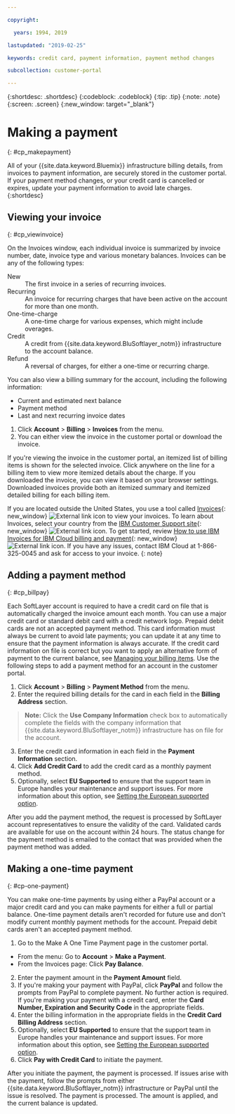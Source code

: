 ```yaml
---

copyright:

  years: 1994, 2019

lastupdated: "2019-02-25"

keywords: credit card, payment information, payment method changes

subcollection: customer-portal

---
```


{:shortdesc: .shortdesc}
{:codeblock: .codeblock}
{:tip: .tip}
{:note: .note}
{:screen: .screen}
{:new_window: target="_blank"}


# Making a payment
{: #cp_makepayment}

All of your {{site.data.keyword.Bluemix}} infrastructure billing details, from invoices to payment information, are securely stored in the customer portal. If your payment method changes, or your credit card is cancelled or expires, update your payment information to avoid late charges.
{:shortdesc}

## Viewing your invoice
{: #cp_viewinvoice}

On the Invoices window, each individual invoice is summarized by invoice number, date, invoice type and various monetary balances. Invoices can be any of the following types:

<dl>
<dt>New</dt>
<dd>The first invoice in a series of recurring invoices.</dd>
<dt>Recurring</dt>
<dd>An invoice for recurring charges that have been active on the account for more than one month.</dd>
<dt>One-time-charge</dt>
<dd>A one-time charge for various expenses, which might include overages.</dd>
<dt>Credit</dt>
<dd>A credit from {{site.data.keyword.BluSoftlayer_notm}} infrastructure to the account balance.</dd>
<dt>Refund</dt>
<dd>A reversal of charges, for either a one-time or recurring charge.</dd>
</dl>

You can also view a billing summary for the account, including the following information:
  * Current and estimated next balance
  * Payment method
  * Last and next recurring invoice dates

1. Click **Account** > **Billing** > **Invoices** from the menu.
2. You can either view the invoice in the customer portal or download the invoice.

If you're viewing the invoice in the customer portal, an itemized list of billing items is shown for the selected invoice. Click anywhere on the line for a billing item to view more itemized details about the charge. If you downloaded the invoice, you can view it based on your browser settings. Downloaded invoices provide both an itemized summary and itemized detailed billing for each billing item.

If you are located outside the United States, you use a tool called [Invoices](http://www.ibm.com/support/customer/invoices){: new_window} ![External link icon](../icons/launch-glyph.svg "External link icon") to view your invoices. To learn about Invoices, select your country from the [IBM Customer Support site](https://www.ibm.com/support/customer/zz/en/selectcountrylang_invoices.html){: new_window} ![External link icon](../icons/launch-glyph.svg "External link icon"). To get started, review [How to use IBM Invoices for IBM Cloud billing and payment](https://www.ibm.com/support/docview.wss?uid=ibm10967367){: new_window} ![External link icon](../icons/launch-glyph.svg "External link icon"). If you have any issues, contact IBM Cloud at 1-866-325-0045 and ask for access to your invoice.
{: note}

## Adding a payment method
{: #cp_billpay}

Each SoftLayer account is required to have a credit card on file that is automatically charged the invoice amount each month. You can use a major credit card or standard debit card with a credit network logo. Prepaid debit cards are not an accepted payment method. This card information must always be current to avoid late payments; you can update it at any time to ensure that the payment information is always accurate. If the credit card information on file is correct but you want to apply an alternative form of payment to the current balance, see [Managing your billing items](/docs/customer-portal?topic=customer-portal-manage-billing#manage-billing). Use the following steps to add a payment method for an account in the customer portal.

1. Click **Account** > **Billing** > **Payment Method** from the menu.
2. Enter the required billing details for the card in each field in the **Billing Address** section.
> **Note:** Click the **Use Company Information** check box to automatically complete the fields with the company information that {{site.data.keyword.BluSoftlayer_notm}} infrastructure has on file for the account.
3. Enter the credit card information in each field in the **Payment Information** section.
4. Click **Add Credit Card** to add the credit card as a monthly payment method.
5. Optionally, select **EU Supported** to ensure that the support team in Europe handles your maintenance and support issues.  For more information about this option, see [Setting the European supported option](/docs/customer-portal?topic=customer-portal-cp_seteusupported#cp_seteusupported).

After you add the payment method, the request is processed by SoftLayer account representatives to ensure the validity of the card. Validated cards are available for use on the account within 24 hours. The status change for the payment method is emailed to the contact that was provided when the payment method was added.

## Making a one-time payment
{: #cp-one-payment}

You can make one-time payments by using either a PayPal account or a major credit card and you can make payments for either a full or partial balance. One-time payment details aren't recorded for future use and don't modify current monthly payment methods for the account. Prepaid debit cards aren't an accepted payment method.

1. Go to the Make A One Time Payment page in the customer portal.
 * From the menu: Go to **Account** > **Make a Payment**.
 * From the Invoices page: Click **Pay Balance**.
2. Enter the payment amount in the **Payment Amount** field.
3. If you're making your payment with PayPal, click **PayPal** and follow the prompts from PayPal to complete payment. No further action is required. If you're making your payment with a credit card, enter the **Card Number, Expiration and Security Code** in the appropriate fields.
4. Enter the billing information in the appropriate fields in the **Credit Card Billing Address** section.
5. Optionally, select **EU Supported** to ensure that the support team in Europe handles your maintenance and support issues.  For more information about this option, see [Setting the European supported option](/docs/customer-portal?topic=customer-portal-cp_seteusupported#cp_seteusupported).
6. Click **Pay with Credit Card** to initiate the payment.

After you initiate the payment, the payment is processed. If issues arise with the payment, follow the prompts from either {{site.data.keyword.BluSoftlayer_notm}} infrastructure or PayPal until the issue is resolved. The payment is processed. The amount is applied, and the current balance is updated.
